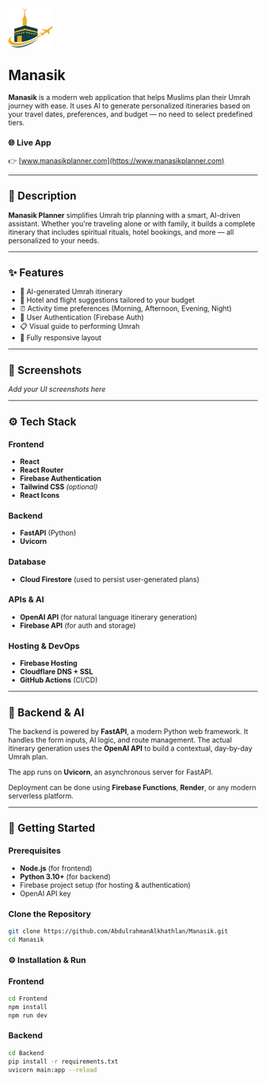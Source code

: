 <img src="Frontend/assets/ManasikLogo.png" alt="Manasik Logo" width="90" style="vertical-align: middle;"/>  

# Manasik

**Manasik** is a modern web application that helps Muslims plan their Umrah journey with ease. It uses AI to generate personalized itineraries based on your travel dates, preferences, and budget — no need to select predefined tiers.

### 🌐 Live App  
👉 [www.manasikplanner.com](https://www.manasikplanner.com)


---

## 📝 Description

**Manasik Planner** simplifies Umrah trip planning with a smart, AI-driven assistant. Whether you're traveling alone or with family, it builds a complete itinerary that includes spiritual rituals, hotel bookings, and more — all personalized to your needs.

---

## ✨ Features

- 📆 AI-generated Umrah itinerary  
- 🏨 Hotel and flight suggestions tailored to your budget  
- ⏰ Activity time preferences (Morning, Afternoon, Evening, Night)  
- 🔐 User Authentication (Firebase Auth)  
- 📋 Visual guide to performing Umrah  
- 📱 Fully responsive layout  

---

## 📸 Screenshots

_Add your UI screenshots here_

---

## ⚙️ Tech Stack

### Frontend
- **React**
- **React Router**
- **Firebase Authentication**
- **Tailwind CSS** *(optional)*
- **React Icons**

### Backend
- **FastAPI** (Python)
- **Uvicorn**

### Database
- **Cloud Firestore** (used to persist user-generated plans)

### APIs & AI
- **OpenAI API** (for natural language itinerary generation)
- **Firebase API** (for auth and storage)

### Hosting & DevOps
- **Firebase Hosting**
- **Cloudflare DNS + SSL**
- **GitHub Actions** (CI/CD)

---

## 🧠 Backend & AI

The backend is powered by **FastAPI**, a modern Python web framework. It handles the form inputs, AI logic, and route management. The actual itinerary generation uses the **OpenAI API** to build a contextual, day-by-day Umrah plan.

The app runs on **Uvicorn**, an asynchronous server for FastAPI.

Deployment can be done using **Firebase Functions**, **Render**, or any modern serverless platform.

---

## 🚀 Getting Started

### Prerequisites

- **Node.js** (for frontend)
- **Python 3.10+** (for backend)
- Firebase project setup (for hosting & authentication)
- OpenAI API key

### Clone the Repository

```bash
git clone https://github.com/AbdulrahmanAlkhathlan/Manasik.git
cd Manasik
```

### ⚙️ Installation & Run

### Frontend
```bash
cd Frontend
npm install
npm run dev
```
### Backend
```bash
cd Backend
pip install -r requirements.txt
uvicorn main:app --reload
```
